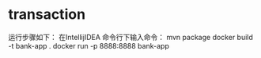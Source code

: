 # transaction
运行步骤如下：
在IntellijIDEA 命令行下输入命令：
mvn package
docker build -t bank-app .
docker run -p 8888:8888 bank-app
